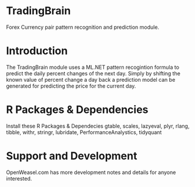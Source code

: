 # TradingBrain
Forex Currency pair pattern recognition and prediction module.
# Introduction
The TradingBrain module uses a ML.NET pattern recogintion formula to predict the daily percent changes of the next day.
Simply by shifting the known value of percent change a day back a prediction model can be generated for predicting the price for the current day.
# R Packages & Dependencies
Install these R Packages & Dependecies
gtable, scales, lazyeval, plyr, rlang, tibble, withr, stringr, lubridate, PerformanceAnalystics, tidyquant
# Support and Development
OpenWeasel.com has more development notes and details for anyone interested.
